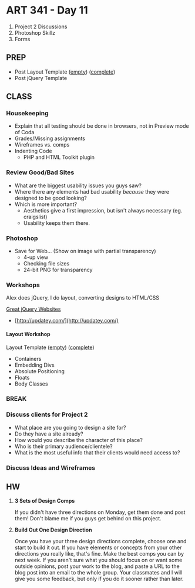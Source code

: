 ART 341 - Day 11
=======================================

1. Project 2 Discussions
2. Photoshop Skillz
3. Forms



PREP
---------------------------------------
- Post Layout Template ([empty](http://teaching.thomhines.com/resources/layout_template_empty.zip)) ([complete](http://teaching.thomhines.com/resources/layout_template_complete.zip))
- Post jQuery Template




CLASS
---------------------------------------

### Housekeeping
- Explain that all testing should be done in browsers, not in Preview mode of Coda
- Grades/Missing assignments
- Wireframes vs. comps
- Indenting Code
	- PHP and HTML Toolkit plugin

### Review Good/Bad Sites

- What are the biggest usability issues you guys saw?
- Where there any elements had bad usability *because* they were designed to be good looking?
- Which is more important?
	- Aesthetics give a first impression, but isn't always necessary (eg. craigslist)
	- Usability keeps them there.







### Photoshop

- Save for Web… (Show on image with partial transparency)
	- 4-up view
	- Checking file sizes
	- 24-bit PNG for transparency



### Workshops

Alex does jQuery, I do layout, converting designs to HTML/CSS

[Great jQuery Websites](http://www.awwwards.com/websites/jquery/)

- [http://updatey.com/](http://updatey.com/)


#### Layout Workshop
Layout Template ([empty](http://teaching.thomhines.com/resources/layout_template_empty.zip)) ([complete](http://teaching.thomhines.com/resources/layout_template_complete.zip))

- Containers
- Embedding Divs
- Absolute Positioning
- Floats
- Body Classes






### BREAK



### Discuss clients for Project 2
- What place are you going to design a site for?
- Do they have a site already?
- How would you describe the character of this place?
- Who is their primary audience/clientele?
- What is the most useful info that their clients would need access to?


### Discuss Ideas and Wireframes



HW
---------------------------------------

1. **3 Sets of Design Comps**

	If you didn't have three directions on Monday, get them done and post them! Don't blame me if you guys get behind on this project.


2. **Build Out One Design Direction**

	Once you have your three design directions complete, choose one and start to build it out. If you have elements or concepts from your other directions you really like, that's fine. Make the best comps you can by next week. If you aren't sure what you should focus on or want some outside opinions, post your work to the blog, and paste a URL to the blog post into an email to the whole group. Your classmates and I will give you some feedback, but only if you do it sooner rather than later.
	
